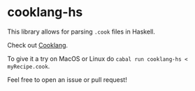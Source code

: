 # cooklang-hs
This library allows for parsing `.cook` files in Haskell.

Check out [Cooklang](https://cooklang.org/).

To give it a try on MacOS or Linux do `cabal run cooklang-hs < myRecipe.cook`.

Feel free to open an issue or pull request!
